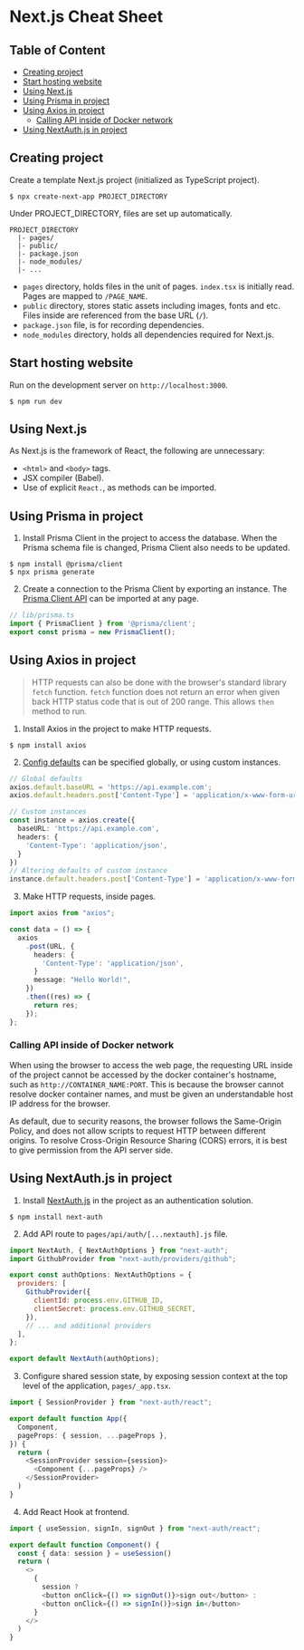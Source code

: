 # Next.js Cheat Sheet <!-- omit in toc -->

## Table of Content <!-- omit in toc -->
- [Creating project](#creating-project)
- [Start hosting website](#start-hosting-website)
- [Using Next.js](#using-nextjs)
- [Using Prisma in project](#using-prisma-in-project)
- [Using Axios in project](#using-axios-in-project)
  - [Calling API inside of Docker network](#calling-api-inside-of-docker-network)
- [Using NextAuth.js in project](#using-nextauthjs-in-project)


## Creating project
Create a template Next.js project (initialized as TypeScript project).
```
$ npx create-next-app PROJECT_DIRECTORY
```
Under PROJECT_DIRECTORY, files are set up automatically.
```
PROJECT_DIRECTORY
  |- pages/
  |- public/
  |- package.json
  |- node_modules/
  |- ...
```
- `pages` directory, holds files in the unit of pages. `index.tsx` is initially read. Pages are mapped to `/PAGE_NAME`.
- `public` directory, stores static assets including images, fonts and etc. Files inside are referenced from the base URL (`/`).
- `package.json` file, is for recording dependencies.
- `node_modules` directory, holds all dependencies required for Next.js.


## Start hosting website
Run on the development server on `http://localhost:3000`.
```
$ npm run dev
```


## Using Next.js
As Next.js is the framework of React, the following are unnecessary:
- `<html>` and `<body>` tags.
- JSX compiler (Babel).
- Use of explicit `React.`, as methods can be imported.


## Using Prisma in project
1. Install Prisma Client in the project to access the database. When the Prisma schema file is changed, Prisma Client also needs to be updated.
```
$ npm install @prisma/client
$ npx prisma generate
```

2. Create a connection to the Prisma Client by exporting an instance. The [Prisma Client API](https://www.prisma.io/docs/concepts/components/prisma-client/crud) can be imported at any page.
```typescript
// lib/prisma.ts
import { PrismaClient } from '@prisma/client';
export const prisma = new PrismaClient();
```


## Using Axios in project
> HTTP requests can also be done with the browser's standard library `fetch` function. `fetch` function does not return an error when given back HTTP status code that is out of 200 range. This allows `then` method to run.
1. Install Axios in the project to make HTTP requests.
```
$ npm install axios
```

2. [Config defaults](https://axios-http.com/docs/config_defaults) can be specified globally, or using custom instances.
```typescript
// Global defaults
axios.default.baseURL = 'https://api.example.com';
axios.default.headers.post['Content-Type'] = 'application/x-www-form-urlencoded';

// Custom instances
const instance = axios.create({
  baseURL: 'https://api.example.com',
  headers: {
    'Content-Type': 'application/json',
  }
})
// Altering defaults of custom instance
instance.default.headers.post['Content-Type'] = 'application/x-www-form-urlencoded';
```

3. Make HTTP requests, inside pages.
```typescript
import axios from "axios";

const data = () => {
  axios
    .post(URL, {
      headers: {
        'Content-Type': 'application/json',
      }
      message: "Hello World!",
    })
    .then((res) => {
      return res;
    });
};
```

### Calling API inside of Docker network
When using the browser to access the web page, the requesting URL inside of the project cannot be accessed by the docker container's hostname, such as `http://CONTAINER_NAME:PORT`. This is because the browser cannot resolve docker container names, and must be given an understandable host IP address for the browser.

As default, due to security reasons, the browser follows the Same-Origin Policy, and does not allow scripts to request HTTP between different origins. To resolve Cross-Origin Resource Sharing (CORS) errors, it is best to give permission from the API server side.


## Using NextAuth.js in project
1. Install [NextAuth.js](https://next-auth.js.org/) in the project as an authentication solution.
```
$ npm install next-auth
```

2. Add API route to `pages/api/auth/[...nextauth].js` file.
```javascript
import NextAuth, { NextAuthOptions } from "next-auth";
import GithubProvider from "next-auth/providers/github";

export const authOptions: NextAuthOptions = {
  providers: [
    GithubProvider({
      clientId: process.env.GITHUB_ID,
      clientSecret: process.env.GITHUB_SECRET,
    }),
    // ... and additional providers
  ],
};

export default NextAuth(authOptions);
```

3. Configure shared session state, by exposing session context at the top level of the application, `pages/_app.tsx`.
```typescript
import { SessionProvider } from "next-auth/react";

export default function App({
  Component,
  pageProps: { session, ...pageProps },
}) {
  return (
    <SessionProvider session={session}>
      <Component {...pageProps} />
    </SessionProvider>
  )
}
```

4. Add React Hook at frontend.
```typescript
import { useSession, signIn, signOut } from "next-auth/react";

export default function Component() {
  const { data: session } = useSession()
  return (
    <>
      {
        session ?
        <button onClick={() => signOut()}>sign out</button> :
        <button onClick={() => signIn()}>sign in</button>
      }
    </>
  )
}
```
